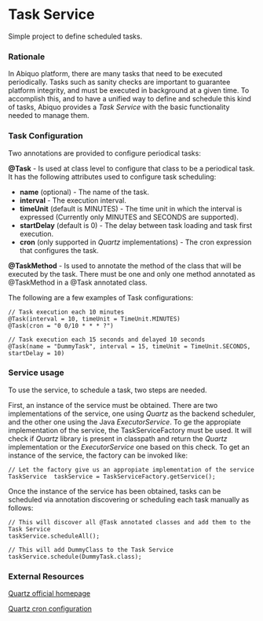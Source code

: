 Task Service
============

Simple project to define scheduled tasks.

### Rationale ###

In Abiquo platform, there are many tasks that need to be executed periodically. Tasks such as sanity checks are important to guarantee platform integrity, and must be executed in background at a given time. To accomplish this, and to have a unified way to define and schedule this kind of tasks, Abiquo provides a *Task Service* with the basic functionality needed to manage them.

### Task Configuration ###

Two annotations are provided to configure periodical tasks:

**@Task** - Is used at class level to configure that class to be a periodical task. It has the following attributes used to configure task scheduling:
* **name** (optional) - The name of the task.
* **interval** - The execution interval.
* **timeUnit** (default is MINUTES) - The time unit in which the interval is expressed (Currently only MINUTES and SECONDS are supported).
* **startDelay** (default is 0) - The delay between task loading and task first execution.
* **cron** (only supported in _Quartz_ implementations) - The cron expression that configures the task.

**@TaskMethod** \- Is used to annotate the method of the class that will be executed by the task. There must be one and only one method annotated as @TaskMethod in a @Task annotated class.

The following are a few examples of Task configurations:

    // Task execution each 10 minutes
    @Task(interval = 10, timeUnit = TimeUnit.MINUTES)
    @Task(cron = "0 0/10 * * * ?")

    // Task execution each 15 seconds and delayed 10 seconds
    @Task(name = "DummyTask", interval = 15, timeUnit = TimeUnit.SECONDS, startDelay = 10)

### Service usage ###

To use the service, to schedule a task, two steps are needed.

First, an instance of the service must be obtained. There are two implementations of the service, one using _Quartz_ as the backend scheduler, and the other one using the Java _ExecutorService_. To ge the appropiate implementation of the service, the TaskServiceFactory must be used. It will check if _Quartz_ library is present in classpath and return the _Quartz_ implementation or the _ExecutorService_ one based on this check. To get an instance of the service, the factory can be invoked like:

    // Let the factory give us an appropiate implementation of the service
    TaskService  taskService = TaskServiceFactory.getService();

Once the instance of the service has been obtained, tasks can be scheduled via annotation discovering or scheduling each task manually as follows:

    // This will discover all @Task annotated classes and add them to the Task Service
    taskService.scheduleAll();

    // This will add DummyClass to the Task Service
    taskService.schedule(DummyTask.class);

### External Resources ###

[Quartz official homepage](http://www.quartz-scheduler.org/)

[Quartz cron configuration](http://www.quartz-scheduler.org/docs/tutorials/crontrigger.html)
